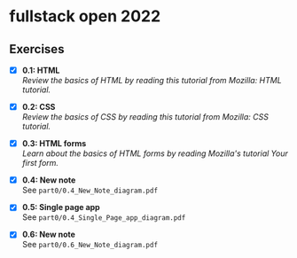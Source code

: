 # fullstack open 2022

## Exercises

- [x] __0.1: HTML__ <br/>
_Review the basics of HTML by reading this tutorial from Mozilla: HTML tutorial._

- [x] __0.2: CSS__ <br/>
_Review the basics of CSS by reading this tutorial from Mozilla: CSS tutorial._

- [x] __0.3: HTML forms__ <br/>
_Learn about the basics of HTML forms by reading Mozilla's tutorial Your first form._

-[x] __0.4: New note__<br/>
See `part0/0.4_New_Note_diagram.pdf`

-[x] __0.5: Single page app__<br/>
See `part0/0.4_Single_Page_app_diagram.pdf`

-[x] __0.6: New note__<br/>
See `part0/0.6_New_Note_diagram.pdf`
